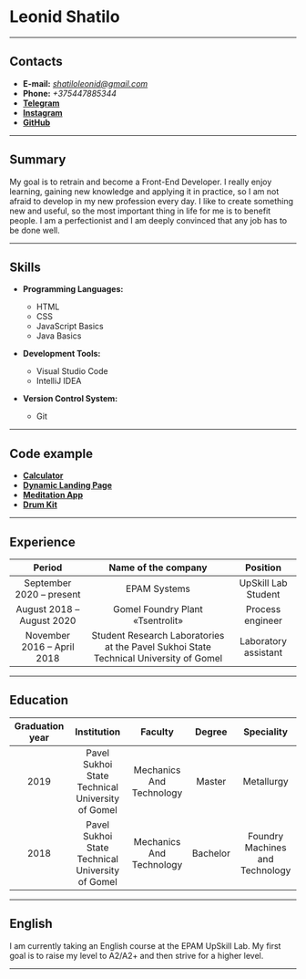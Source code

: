 # Leonid Shatilo

---

## Contacts

- **E-mail:** *shatiloleonid@gmail.com*
- **Phone:** _+375447885344_
- **[Telegram](https://t.me/lyambda)**
- **[Instagram](https://www.instagram.com/sh.lnd)**
- **[GitHub](https://github.com/LeonidShatilo)**

---

## Summary

My goal is to retrain and become a Front-End Developer. I really enjoy learning, gaining new knowledge and applying it in practice, so I am not afraid to develop in my new profession every day. I like to create something new and useful, so the most important thing in life for me is to benefit people. I am a perfectionist and I am deeply convinced that any job has to be done well.

---

## Skills

- **Programming Languages:**

  - HTML
  - CSS
  - JavaScript Basics
  - Java Basics

- **Development Tools:**

  - Visual Studio Code
  - IntelliJ IDEA

- **Version Control System:**
  - Git

---

## Code example

- **[Calculator](https://github.com/LeonidShatilo/calculator)**
- **[Dynamic Landing Page](https://github.com/LeonidShatilo/dynamic-landing-page)**
- **[Meditation App](https://github.com/LeonidShatilo/meditation-app)**
- **[Drum Kit](https://github.com/LeonidShatilo/drum-kit)**

---

## Experience

|           Period           |                                  Name of the company                                  |       Position       |
| :------------------------: | :-----------------------------------------------------------------------------------: | :------------------: |
|  September 2020 – present  |                                     EPAM Systems                                      | UpSkill Lab Student  |
| August 2018 – August 2020  |                           Gomel Foundry Plant «Tsentrolit»                            |   Process engineer   |
| November 2016 – April 2018 | Student Research Laboratories at the Pavel Sukhoi State Technical University of Gomel | Laboratory assistant |

---

## Education

| Graduation year |                   Institution                    |         Faculty          |  Degree  |           Speciality            |
| :-------------: | :----------------------------------------------: | :----------------------: | :------: | :-----------------------------: |
|      2019       | Pavel Sukhoi State Technical University of Gomel | Mechanics And Technology |  Master  |           Metallurgy            |
|      2018       | Pavel Sukhoi State Technical University of Gomel | Mechanics And Technology | Bachelor | Foundry Machines and Technology |

---

## English

I am currently taking an English course at the EPAM UpSkill Lab. My first goal is to raise my level to A2/A2+ and then strive for a higher level.

---

